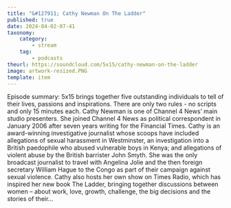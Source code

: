```yaml
---
title: "&#127911; Cathy Newman On The Ladder"
published: true
date: 2024-04-02-07-41
taxonomy:
    category:
        - stream
    tag:
        - podcasts
theurl: https://soundcloud.com/5x15/cathy-newman-on-the-ladder
image: artwork-resized.PNG
template: item
---
```


Episode summary: 5x15 brings together five outstanding individuals to tell of their lives, passions and inspirations. There are only two rules - no scripts and only 15 minutes each. Cathy Newman is one of Channel 4 News&rsquo; main studio presenters. She joined Channel 4 News as political correspondent in January 2006 after seven years writing for the Financial Times. Cathy is an award-winning investigative journalist whose scoops have included allegations of sexual harassment in Westminster, an investigation into a British paedophile who abused vulnerable boys in Kenya; and allegations of violent abuse by the British barrister John Smyth. She was the only broadcast journalist to travel with Angelina Jolie and the then foreign secretary William Hague to the Congo as part of their campaign against sexual violence. Cathy also hosts her own show on Times Radio, which has inspired her new book The Ladder, bringing together discussions between women &ndash; about work, love, growth, challenge, the big decisions and the stories of their&hellip;
